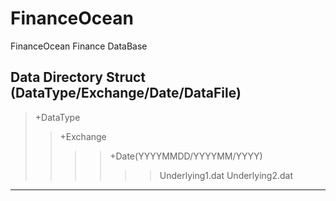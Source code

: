 # FinanceOcean
FinanceOcean Finance DataBase

## Data Directory Struct (DataType/Exchange/Date/DataFile)

>+DataType
>>+Exchange
>>>>+Date(YYYYMMDD/YYYYMM/YYYY)
>>>>>>Underlying1.dat
>>>>>>Underlying2.dat
---